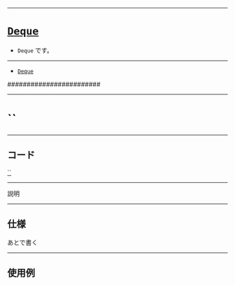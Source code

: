 _____

# [`Deque`](https://github.com/titanium-22/Library_py/tree/main/DataStructures/Deque)

- `Deque` です。

_____

- [`Deque`](./Deque_.md)


########################


_____

# ``

_____

## コード

[``]()

_____

説明

_____

## 仕様

あとで書く

_____

## 使用例

```python
```

